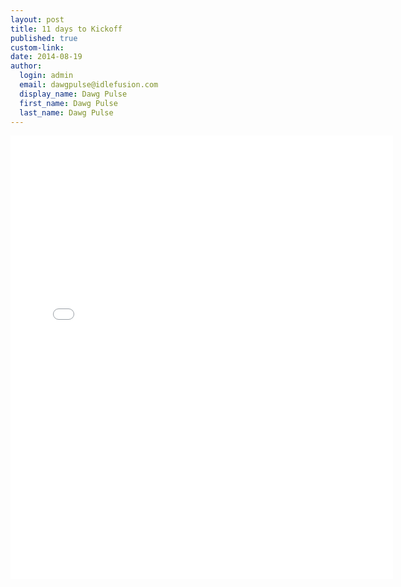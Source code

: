 ```yaml
--- 
layout: post
title: 11 days to Kickoff
published: true
custom-link: 
date: 2014-08-19
author:
  login: admin
  email: dawgpulse@idlefusion.com
  display_name: Dawg Pulse
  first_name: Dawg Pulse
  last_name: Dawg Pulse
---
```

<iframe src="//instagram.com/p/r4Up21v2Uh/embed/" width="612" height="710" frameborder="0" scrolling="no" allowtransparency="true"></iframe>
